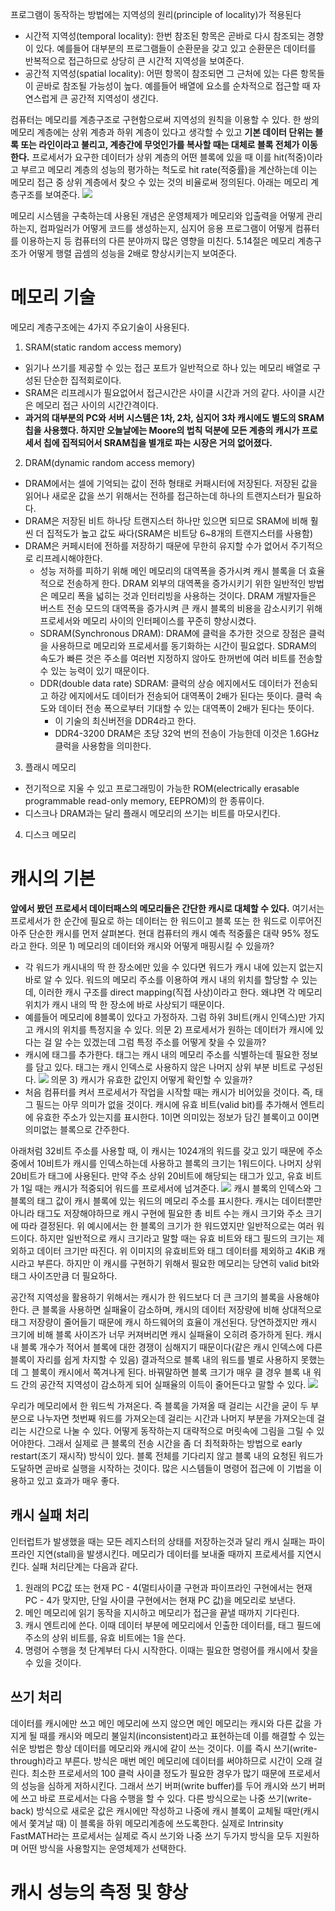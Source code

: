 프로그램이 동작하는 방법에는 지역성의 원리(principle of locality)가 적용된다
- 시간적 지역성(temporal locality): 한번 참조된 항목은 곧바로 다시 참조되는 경향이 있다. 예를들어 대부분의 프로그램들이 순환문을 갖고 있고 순환문은 데이터를 반복적으로 접근하므로 상당히 큰 시간적 지역성을 보여준다.
- 공간적 지역성(spatial locality): 어떤 항목이 참조되면 그 근처에 있는 다른 항목들이 곧바로 참조될 가능성이 높다. 예를들어 배열에 요소를 순차적으로 접근할 때 자연스럽게 큰 공간적 지역성이 생긴다.

컴퓨터는 메모리를 계층구조로 구현함으로써 지역성의 원칙을 이용할 수 있다. 한 쌍의 메모리 계층에는 상위 계층과 하위 계층이 있다고 생각할 수 있고 **기본 데이터 단위는 블록 또는 라인이라고 불리고, 계층간에 무엇인가를 복사할 때는 대체로 블록 전체가 이동한다.** 프로세서가 요구한 데이터가 상위 계층의 어떤 블록에 있을 때 이를 hit(적중)이라고 부르고 메모리 계층의 성능의 평가하는 척도로 hit rate(적중률)을 계산하는데 이는 메모리 접근 중 상위 계층에서 찾으 수 있는 것의 비율로써 정의된다. 아래는 메모리 계층구조를 보여준다.
![](images/1.png)

메모리 시스템을 구축하는데 사용된 개념은 운영체제가 메모리와 입출력을 어떻게 관리하는지, 컴파일러가 어떻게 코드를 생성하는지, 심지어 응용 프로그램이 어떻게 컴퓨터를 이용하는지 등 컴퓨터의 다른 분야까지 많은 영향을 미친다. 5.14절은 메모리 계층구조가 어떻게 행렬 곱셈의 성능을 2배로 향상시키는지 보여준다.

# 메모리 기술
메모리 계층구조에는 4가지 주요기술이 사용된다.
1. SRAM(static random access memory)
- 읽기나 쓰기를 제공할 수 있는 접근 포트가 일반적으로 하나 있는 메모리 배열로 구성된 단순한 집적회로이다.
- SRAM은 리프레시가 필요없어서 접근시간은 사이클 시간과 거의 같다. 사이클 시간은 메모리 접근 사이의 시간간격이다.
- **과거의 대부분의 PC와 서버 시스템은 1차, 2차, 심지어 3차 캐시에도 별도의 SRAM칩을 사용했다. 하지만 오늘날에는 Moore의 법칙 덕분에 모든 계층의 캐시가 프로세서 칩에 집적되어서 SRAM칩을 별개로 파는 시장은 거의 없어졌다.**
2. DRAM(dynamic random access memory)
- DRAM에서는 셀에 기억되는 값이 전하 형태로 커패시터에 저장된다. 저장된 값을 읽어나 새로운 값을 쓰기 위해서는 전하를 접근하는데 하나의 트랜지스터가 필요하다.
- DRAM은 저장된 비트 하나당 트랜지스터 하나만 있으면 되므로 SRAM에 비해 훨씬 더 집적도가 높고 값도 싸다(SRAM은 비트당 6~8개의 트랜지스터를 사용함)
- DRAM은 커페시터에 전하를 저장하기 때문에 무한히 유지할 수가 없어서 주기적으로 리프레시해야한다.
  - 성능 저하를 피하기 위해 메인 메모리의 대역폭을 증가시켜 캐시 블록을 더 효율적으로 전송하게 한다. DRAM 외부의 대역폭을 증가시키기 위한 일반적인 방법은 메모리 폭을 넓히는 것과 인터리빙을 사용하는 것이다. DRAM 개발자들은 버스트 전송 모드의 대역폭을 증가시켜 큰 캐시 블록의 비용을 감소시키기 위해 프로세서와 메모리 사이의 인터페이스를 꾸준히 향상시켰다.
  - SDRAM(Synchronous DRAM): DRAM에 클럭을 추가한 것으로 장점은 클럭을 사용하므로 메모리와 프로세서를 동기화하는 시간이 필요없다. SDRAM의 속도가 빠른 것은 주소를 여러번 지정하지 않아도 한꺼번에 여러 비트를 전송할 수 있는 능력이 있기 때문이다.
  - DDR(double data rate) SDRAM: 클럭의 상승 에지에서도 데이터가 전송되고 하강 에지에서도 데이터가 전송되어 대역폭이 2배가 된다는 뜻이다. 클럭 속도와 데이터 전송 폭으로부터 기대할 수 있는 대역폭이 2배가 된다는 뜻이다. 
    - 이 기술의 최신버전을 DDR4라고 한다. 
    - DDR4-3200 DRAM은 초당 32억 번의 전송이 가능한데 이것은 1.6GHz 클럭을 사용함을 의미한다.
3. 플래시 메모리
- 전기적으로 지울 수 있고 프로그래밍이 가능한 ROM(electrically erasable programmable read-only memory, EEPROM)의 한 종류이다.
- 디스크나 DRAM과는 달리 플래시 메모리의 쓰기는 비트를 마모시킨다.
4. 디스크 메모리

# 캐시의 기본
**앞에서 봤던 프로세서 데이터패스의 메모리들은 간단한 캐시로 대체할 수 있다.** 여기서는 프로세서가 한 순간에 필요로 하는 데이터는 한 워드이고 블록 또는 한 워드로 이루어진 아주 단순한 캐시를 먼저 살펴본다. 현대 컴퓨터의 캐시 예측 적중률은 대략 95% 정도라고 한다.
의문 1) 메모리의 데이터와 캐시와 어떻게 매핑시킬 수 있을까?
- 각 워드가 캐시내의 딱 한 장소에만 있을 수 있다면 워드가 캐시 내에 있는지 없는지 바로 알 수 있다. 워드의 메모리 주소를 이용하여 캐시 내의 위치를 할당할 수 있는데, 이러한 캐시 구조를 direct mapping(직접 사상)이라고 한다. 왜냐면 각 메모리 위치가 캐시 내의 딱 한 장소에 바로 사상되기 때문이다.
- 예를들어 메모리에 8블록이 있다고 가정하자. 그럼 하위 3비트(캐시 인덱스)만 가지고 캐시의 위치를 특정지을 수 있다.
의문 2) 프로세서가 원하는 데이터가 캐시에 있다는 걸 알 수는 있겠는데 그럼 특정 주소를 어떻게 찾을 수 있을까?
- 캐시에 태그를 추가한다. 태그는 캐시 내의 메모리 주소를 식별하는데 필요한 정보를 담고 있다. 태그는 캐시 인덱스로 사용하지 않은 나머지 상위 부분 비트로 구성된다.
![](images/2.png)
의문 3) 캐시가 유효한 값인지 어떻게 확인할 수 있을까?
- 처음 컴퓨터를 켜서 프로세서가 작업을 시작할 때는 캐시가 비어있을 것이다. 즉, 태그 필드는 아무 의미가 없을 것이다. 캐시에 유효 비트(valid bit)를 추가해서 엔트리에 유효한 주소가 있는지를 표시한다. 1이면 의미있는 정보가 담긴 블록이고 0이면 의미없는 블록으로 간주한다.

아래처럼 32비트 주소를 사용할 때, 이 캐시는 1024개의 워드를 갖고 있기 때문에 주소 중에서 10비트가 캐시를 인덱스하는데 사용하고 블록의 크기는 1워드이다. 나머지 상위 20비트가 태그에 사용된다. 만약 주소 상위 20비트에 해당되는 태그가 있고, 유효 비트가 1일 때는 캐시가 적중되어 워드를 프로세서에 넘겨준다.
![](images/3.png)
캐시 블록의 인덱스와 그 블록의 태그 값이 캐시 블록에 있는 워드의 메모리 주소를 표시한다. 캐시는 데이터뿐만 아니라 태그도 저장해야하므로 캐시 구현에 필요한 총 비트 수는 캐시 크기와 주소 크기에 따라 결정된다. 위 예시에서는 한 블록의 크기가 한 워드였지만 일반적으로는 여러 워드이다. 하지만 일반적으로 캐시 크기라고 말할 때는 유효 비트와 태그 필드의 크기는 제외하고 데이터 크기만 따진다. 위 이미지의 유효비트와 태그 데이터를 제외하고 4KiB 캐시라고 부른다. 하지만 이 캐시를 구현하기 위해서 필요한 메모리는 당연히 valid bit와 태그 사이즈만큼 더 필요하다.

공간적 지역성을 활용하기 위해서는 캐시가 한 워드보다 더 큰 크기의 블록을 사용해야한다. 큰 블록을 사용하면 실패율이 감소하며, 캐시의 데이터 저장량에 비해 상대적으로 태그 저장량이 줄어들기 때문에 캐시 하드웨어의 효율이 개선된다. 당연하겠지만 캐시 크기에 비해 블록 사이즈가 너무 커져버리면 캐시 실패율이 오히려 증가하게 된다. 캐시내 블록 개수가 적어서 블록에 대한 경쟁이 심해지기 때문이다(같은 캐시 인덱스에 다른 블록이 자리를 쉽게 차지할 수 있음) 결과적으로 블록 내의 워드를 별로 사용하지 못했는데 그 블록이 캐시에서 쪽겨나게 된다. 바꿔말하면 블록 크기가 매우 클 경우 블록 내 워드 간의 공간적 지역성이 감소하게 되어 실패율의 이득이 줄어든다고 말할 수 있다.
![](images/4.png)

우리가 메모리에서 한 워드씩 가져온다. 즉 블록을 가져올 때 걸리는 시간을 굳이 두 부분으로 나누자면 첫번째 워드를 가져오는데 걸리는 시간과 나머지 부분을 가져오는데 걸리는 시간으로 나눌 수 있다. 어떻게 동작하는지 대략적으로 머릿속에 그림을 그릴 수 있어야한다. 그래서 실제로 큰 블록의 전송 시간을 좀 더 최적화하는 방법으로 early restart(조기 재시작) 방식이 있다. 블록 전체를 기다리지 않고 블록 내의 요청된 워드가 도달하면 곧바로 실행을 시작하는 것이다. 많은 시스템들이 명령어 접근에 이 기법을 이용하고 있고 효과가 매우 좋다. 

## 캐시 실패 처리
인터럽트가 발생했을 때는 모든 레지스터의 상태를 저장하는것과 달리 캐시 실패는 파이프라인 지연(stall)을 발생시킨다. 메모리가 데이터를 보내줄 때까지 프로세서를 지연시킨다. 실패 처리단계는 다음과 같다.
1. 원래의 PC값 또는 현재 PC - 4(멀티사이클 구현과 파이프라인 구현에서는 현재 PC - 4가 맞지만, 단일 사이클 구현에서는 현재 PC 값)을 메모리로 보낸다.
2. 메인 메모리에 읽기 동작을 지시하고 메모리가 접근을 끝낼 때까지 기다린다.
3. 캐시 엔트리에 쓴다. 이때 데이터 부분에 메모리에서 인출한 데이터를, 태그 필드에 주소의 상위 비트를, 유효 비트에는 1을 쓴다.
4. 명령어 수행을 첫 단계부터 다시 시작한다. 이때는 필요한 명령어를 캐시에서 찾을 수 있을 것이다.

## 쓰기 처리
데이터를 캐시에만 쓰고 메인 메모리에 쓰지 않으면 메인 메모리는 캐시와 다른 값을 가지게 될 때를 캐시와 메모리 불일치(inconsistent)라고 표현하는데 이를 해결할 수 있는 쉬운 방법은 항상 데이터를 메모리와 캐시에 같이 쓰는 것이다. 이를 즉시 쓰기(write-through)라고 부른다. 방식은 매번 메인 메모리에 데이터를 써야하므로 시간이 오래 걸린다. 최소한 프로세서의 100 클럭 사이클 정도가 필요한 경우가 많기 때문에 프로세서의 성능을 심하게 저하시킨다. 그래서 쓰기 버퍼(write buffer)를 두어 캐시와 쓰기 버퍼에 쓰고 바로 프로세서는 다음 수행을 할 수 있다. 다른 방식으로는 나중 쓰기(write-back) 방식으로 새로운 값은 캐시에만 작성하고 나중에 캐시 블록이 교체될 때만(캐시에서 쫓겨날 때) 이 블록을 하위 메모리계층에 쓰도록한다. 실제로 Intrinsity FastMATH라는 프로세서는 실제로 즉시 쓰기와 나중 쓰기 두가지 방식을 모두 지원하며 어떤 방식을 사용할지는 운영체제가 선택한다.

# 캐시 성능의 측정 및 향상
